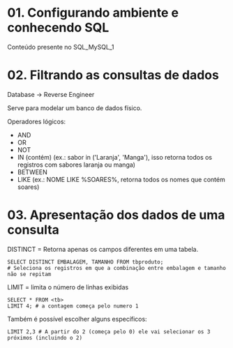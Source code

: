 # 01. Configurando ambiente e conhecendo SQL
Conteúdo presente no SQL_MySQL_1

# 02. Filtrando as consultas de dados
Database -> Reverse Engineer

Serve para modelar um banco de dados físico.

Operadores lógicos:
- AND
- OR
- NOT
- IN (contém)  (ex.: sabor in ('Laranja', 'Manga'),   isso retorna todos os registros com sabores laranja ou manga)
- BETWEEN
- LIKE (ex.: NOME LIKE %SOARES%, retorna todos os nomes que contém soares)

# 03. Apresentação dos dados de uma consulta

DISTINCT = Retorna apenas os campos diferentes em uma tabela.
    
    SELECT DISTINCT EMBALAGEM, TAMANHO FROM tbproduto;
    # Seleciona os registros em que a combinação entre embalagem e tamanho não se repitam

LIMIT = limita o número de linhas exibidas

    SELECT * FROM <tb> 
    LIMIT 4; # a contagem começa pelo numero 1
Também é possível escolher alguns específicos: 

    LIMIT 2,3 # A partir do 2 (começa pelo 0) ele vai selecionar os 3 próximos (incluindo o 2)

